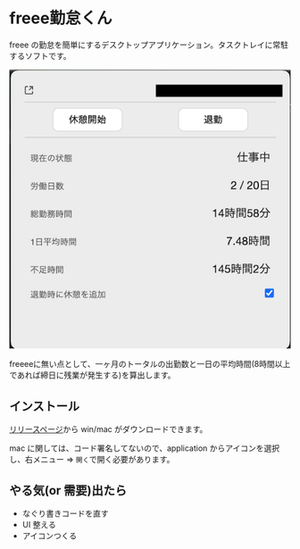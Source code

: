 # freee勤怠くん

freee の勤怠を簡単にするデスクトップアプリケーション。タスクトレイに常駐するソフトです。

![](./media/screen.png)

freeeeに無い点として、一ヶ月のトータルの出勤数と一日の平均時間(8時間以上であれば締日に残業が発生する)を算出します。

## インストール

[リリースページ](https://github.com/hiroppy/freee-kintai-kun/releases)から win/mac がダウンロードできます。

mac に関しては、コード署名してないので、application からアイコンを選択し、右メニュー => `開く`で開く必要があります。

## やる気(or 需要)出たら

- なぐり書きコードを直す
- UI 整える
- アイコンつくる
